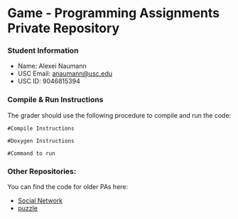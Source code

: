 # Game - Programming Assignments Private Repository
### Student Information
  + Name: Alexei Naumann
  + USC Email: anaumann@usc.edu
  + USC ID: 9046815394

### Compile & Run Instructions
The grader should use the following procedure to compile and run the code:
```shell
#Compile Instructions

#Doxygen Instructions

#Command to run

```

### Other Repositories:
You can find the code for older PAs here:
  + [Social Network](https://github.com/usc-csci102-spring2013/programming_assignments/tree/social_network)
  + [puzzle](https://github.com/usc-csci102-spring2013/programming_assignments/tree/puzzle)
